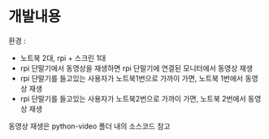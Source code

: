 # 개발내용

환경 :
- 노트북 2대, rpi + 스크린 1대
- rpi 단말기에서 동영상을 재생하면 rpi 단말기에 연결된 모니터에서 동영상 재생
- rpi 단말기를 들고있는 사용자가 노트북1번으로 가까이 가면, 노트북 1번에서 동영상 재생
- rpi 단말기를 들고있는 사용자가 노트북2번으로 가까이 가면, 노트북 2번에서 동영상 재생

동영상 재생은 python-video 폴더 내의 소스코드 참고
